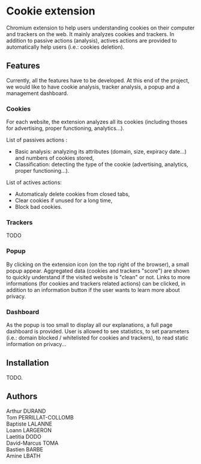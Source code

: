 # Cookie extension

Chromium extension to help users understanding cookies on their computer and trackers on the web. It mainly analyzes cookies and trackers. In addition to passive actions (analysis), actives actions are provided to automatically help users (i.e.: cookies deletion).

## Features

Currently, all the features have to be developed. At this end of the project, we would like to have cookie analysis, tracker analysis, a popup and a management dashboard.

### Cookies

For each website, the extension analyzes all its cookies (including thoses for advertising, proper functioning, analytics...).

List of passives actions :
- Basic analysis: analyzing its attributes (domain, size, expiracy date...) and numbers of cookies stored,
- Classification: detecting the type of the cookie (advertising, analytics, proper functioning...).


List of actives actions:
- Automaticaly delete cookies from closed tabs,
- Clear cookies if unused for a long time,
- Block bad cookies.

### Trackers

TODO

### Popup

By clicking on the extension icon (on the top right of the browser), a small popup appear. Aggregated data (cookies and trackers "score") are shown to quickly understand if the visited website is "clean" or not. Links to more informations (for cookies and trackers related actions) can be clicked, in addition to an information button if the user wants to learn more about privacy.

### Dashboard

As the popup is too small to display all our explanations, a full page dashboard is provided. User is allowed to see statistics, to set parameters (i.e.: domain blocked / whitelisted for cookies and trackers), to read static information on privacy...

## Installation

TODO.

## Authors

Arthur DURAND \
Tom PERRILLAT-COLLOMB \
Baptiste LALANNE \
Loann LARGERON \
Laetitia DODO \
David-Marcus TOMA \
Bastien BARBE \
Amine LBATH
